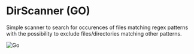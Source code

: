 # DirScanner (GO)

Simple scanner to search for occurences of files matching regex patterns with the possibility to exclude files/directories matching other patterns. 


![Go](https://github.com/roptaty/dirscanner/workflows/Go/badge.svg)
